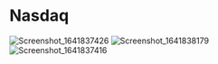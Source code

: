 # Nasdaq
![Screenshot_1641837426](https://user-images.githubusercontent.com/77206236/149562346-84ead1bc-0783-4db8-bca6-12026671e303.png)
![Screenshot_1641838179](https://user-images.githubusercontent.com/77206236/149562348-1a12219b-b2f0-4363-8064-aa954bd6cc92.png)
![Screenshot_1641837416](https://user-images.githubusercontent.com/77206236/149562351-b9942272-3068-4d25-be5a-0daccf7bfbc3.png)
